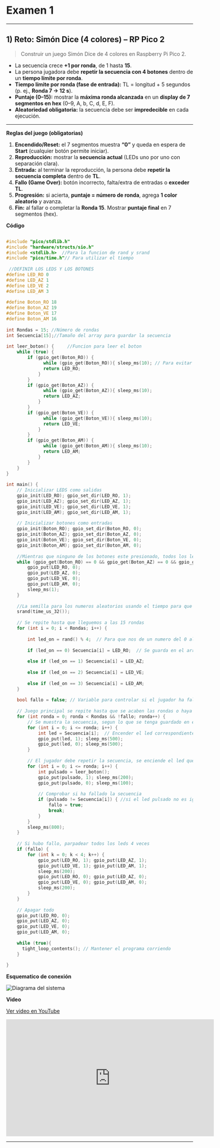 # Examen 1

---

## 1) Reto: Simón Dice (4 colores) – RP Pico 2

>Construir un juego Simón Dice de 4 colores en Raspberry Pi Pico 2.

- La secuencia crece **+1 por ronda**, de 1 hasta **15**.  
- La persona jugadora debe **repetir la secuencia con 4 botones** dentro de un **tiempo límite por ronda**.  
- **Tiempo límite por ronda (fase de entrada):** TL = longitud + 5 segundos (p. ej., **Ronda 7 → 12 s**).  
- **Puntaje (0–15):** mostrar la **máxima ronda alcanzada** en un **display de 7 segmentos en hex** (0–9, A, b, C, d, E, F).  
- **Aleatoriedad obligatoria:** la secuencia debe ser **impredecible** en cada ejecución.  

---

**Reglas del juego (obligatorias)**

1. **Encendido/Reset:** el 7 segmentos muestra **“0”** y queda en espera de **Start** (cualquier botón permite iniciar).  
2. **Reproducción:** mostrar la **secuencia actual** (LEDs uno por uno con separación clara).  
3. **Entrada:** al terminar la reproducción, la persona debe **repetir la secuencia completa** dentro de **TL**.  
4. **Fallo (Game Over):** botón incorrecto, falta/extra de entradas o **exceder TL**.  
5. **Progresión:** si acierta, **puntaje = número de ronda**, agrega **1 color aleatorio** y avanza.  
6. **Fin:** al fallar o completar la **Ronda 15**. Mostrar **puntaje final** en 7 segmentos (hex).  

**Código**

```C

#include "pico/stdlib.h"
#include "hardware/structs/sio.h"
#include <stdlib.h>  //Para la funcion de rand y srand
#include "pico/time.h"// Para utilizar el tiempo
 
 //DEFINIR LOS LEDS Y LOS BOTONES
#define LED_RO 0
#define LED_AZ 1
#define LED_VE 2
#define LED_AM 3
 
#define Boton_RO 18
#define Boton_AZ 19
#define Boton_VE 17
#define Boton_AM 16
 
int Rondas = 15; //Número de rondas
int Secuencia[15];//Tamaño del array para guardar la secuencia
 
int leer_boton() {     //Funcion para leer el boton
    while (true) {
        if (gpio_get(Boton_RO)) {
              while (gpio_get(Boton_RO)){ sleep_ms(10); // Para evitar rebotes se espera y se devuelve el valor del led
              return LED_RO;
            }
        }
        if (gpio_get(Boton_AZ)) {
              while (gpio_get(Boton_AZ)){ sleep_ms(10);
              return LED_AZ;
            }
        }
        if (gpio_get(Boton_VE)) {
              while (gpio_get(Boton_VE)){ sleep_ms(10);
              return LED_VE;
            }
        }
        if (gpio_get(Boton_AM)) {
              while (gpio_get(Boton_AM)){ sleep_ms(10);
              return LED_AM;
            }
        }
    }
}
 
int main() {
    // Inicializar LEDS como salidas
    gpio_init(LED_RO); gpio_set_dir(LED_RO, 1);
    gpio_init(LED_AZ); gpio_set_dir(LED_AZ, 1);
    gpio_init(LED_VE); gpio_set_dir(LED_VE, 1);
    gpio_init(LED_AM); gpio_set_dir(LED_AM, 1);
 
    // Inicializar botones como entradas
    gpio_init(Boton_RO); gpio_set_dir(Boton_RO, 0);
    gpio_init(Boton_AZ); gpio_set_dir(Boton_AZ, 0);
    gpio_init(Boton_VE); gpio_set_dir(Boton_VE, 0);
    gpio_init(Boton_AM); gpio_set_dir(Boton_AM, 0);
 
    //Mientras que ninguno de los botones este presionado, todos los leds van a estar apagados
    while (gpio_get(Boton_RO) == 0 && gpio_get(Boton_AZ) == 0 && gpio_get(Boton_VE) == 0 && gpio_get(Boton_AM) == 0) {
        gpio_put(LED_RO, 0);
        gpio_put(LED_AZ, 0);
        gpio_put(LED_VE, 0);
        gpio_put(LED_AM, 0);
        sleep_ms(1);
    }
 
    //La semilla para los numeros aleatorios usando el tiempo para que nuestra secuencia sea diferente cada vez
    srand(time_us_32());
 
    // Se repite hasta que lleguemos a las 15 rondas    
    for (int i = 0; i < Rondas; i++) {
 
        int led_on = rand() % 4;  // Para que nos de un numero del 0 al 3
 
        if (led_on == 0) Secuencia[i] = LED_RO;  // Se guarda en el array la secuencia, si es 0 es rojo
 
        else if (led_on == 1) Secuencia[i] = LED_AZ;
 
        else if (led_on == 2) Secuencia[i] = LED_VE;
 
        else if (led_on == 3) Secuencia[i] = LED_AM;
    }
 
    bool fallo = false; // Variable para controlar si el jugador ha fallado, false si no ha fallado, true si ha fallado
 
    // Juego principal se repite hasta que se acaben las rondas o haya un fallo
    for (int ronda = 0; ronda < Rondas && !fallo; ronda++) {
        // Se muestra la secuencia, segun lo que se tenga guardado en el array
        for (int i = 0; i <= ronda; i++) {
            int led = Secuencia[i];  // Encender el led correspondiente
            gpio_put(led, 1); sleep_ms(500);
            gpio_put(led, 0); sleep_ms(500);
        }
 
        // El jugador debe repetir la secuencia, se enciende el led que ha pulsado
        for (int i = 0; i <= ronda; i++) {
            int pulsado = leer_boton();
            gpio_put(pulsado, 1); sleep_ms(200);
            gpio_put(pulsado, 0); sleep_ms(100);
 
            // Comprobar si ha fallado la secuencia
            if (pulsado != Secuencia[i]) { //si el led pulsado no es igual al de la secuencia, ha fallado, por lo que se cambia el valor de fallo a true y se sale del bucle
                fallo = true;
                break;
            }
        }
        sleep_ms(800);
    }
 
    // Si hubo fallo, parpadear todos los leds 4 veces
    if (fallo) {
        for (int k = 0; k < 4; k++) {
            gpio_put(LED_RO, 1); gpio_put(LED_AZ, 1);
            gpio_put(LED_VE, 1); gpio_put(LED_AM, 1);
            sleep_ms(200);
            gpio_put(LED_RO, 0); gpio_put(LED_AZ, 0);
            gpio_put(LED_VE, 0); gpio_put(LED_AM, 0);
            sleep_ms(200);
        }
    }
 
    // Apagar todo
    gpio_put(LED_RO, 0);
    gpio_put(LED_AZ, 0);
    gpio_put(LED_VE, 0);
    gpio_put(LED_AM, 0);
 
    while (true){
      tight_loop_contents(); // Mantener el programa corriendo
    }
   
}


```
**Esquematico de conexión**

![Diagrama del sistema](../recursos/imgs/esquematico_examen1.jpg)


**Video**

[Ver video en YouTube](https://youtube.com/shorts/V5-u_odLcfA)

<iframe width="560" height="315" src="https://www.youtube.com/embed/r5RgyO1uBaQ?si=bhrV-okcdAV0-Pva" title="YouTube video player" frameborder="0" allow="accelerometer; autoplay; clipboard-write; encrypted-media; gyroscope; picture-in-picture; web-share" referrerpolicy="strict-origin-when-cross-origin" allowfullscreen></iframe>

---




